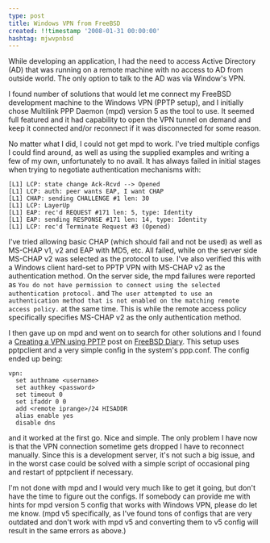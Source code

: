 ```yaml
---
type: post
title: Windows VPN from FreeBSD
created: !!timestamp '2008-01-31 00:00:00'
hashtag: mjwvpnbsd
---
```

While developing an application, I had the need to access Active Directory (AD) that was running on a remote machine with no access to AD from outside world. The only option to talk to the AD was via Window's VPN.

I found number of solutions that would let me connect my FreeBSD development machine to the Windows VPN (PPTP setup), and I initially chose Multilink PPP Daemon (mpd) version 5 as the tool to use. It seemed full featured and it had capability to open the VPN tunnel on demand and keep it connected and/or reconnect if it was disconnected for some reason.

No matter what I did, I could not get mpd to work. I've tried multiple configs I could find around, as well as using the supplied examples and writing a few of my own, unfortunately to no avail. It has always failed in initial stages when trying to negotiate authentication mechanisms with:

    [L1] LCP: state change Ack-Rcvd --> Opened
    [L1] LCP: auth: peer wants EAP, I want CHAP
    [L1] CHAP: sending CHALLENGE #1 len: 30
    [L1] LCP: LayerUp
    [L1] EAP: rec'd REQUEST #171 len: 5, type: Identity
    [L1] EAP: sending RESPONSE #171 len: 14, type: Identity
    [L1] LCP: rec'd Terminate Request #3 (Opened)

I've tried allowing basic CHAP (which should fail and not be used) as well as MS-CHAP v1, v2 and EAP with MD5, etc. All failed, while on the server side MS-CHAP v2 was selected as the protocol to use. I've also verified this with a Windows client hard-set to PPTP VPN with MS-CHAP v2 as the authentication method. On the server side, the mpd failures were reported as `You do not have permission to connect using the selected authentication protocol.` and `The user attempted to use an authentication method that is not enabled on the matching remote access policy.` at the same time. This is while the remote access policy specifically specifies MS-CHAP v2 as the only authentication method.

I then gave up on mpd and went on to search for other solutions and I found a [Creating a VPN using PPTP][fbsddiarypptp] post on [FreeBSD Diary][fbsddiary]. This setup uses pptpclient and a very simple config in the system's ppp.conf. The config ended up being:

    vpn:
      set authname <username>
      set authkey <password>
      set timeout 0
      set ifaddr 0 0
      add <remote iprange>/24 HISADDR
      alias enable yes
      disable dns

and it worked at the first go. Nice and simple. The only problem I have now is that the VPN connection sometime gets dropped I have to reconnect manually. Since this is a development server, it's not such a big issue, and in the worst case could be solved with a simple script of occasional ping and restart of pptpclient if necessary.

I'm not done with mpd and I would very much like to get it going, but don't have the time to figure out the configs. If somebody can provide me with hints for mpd version 5  config that works with Windows VPN, please do let me know. (mpd v5 specifically, as I've found tons of configs that are very outdated and don't work with mpd v5 and converting them to v5 config will result in the same errors as above.)

[fbsddiary]: http://www.freebsddiary.org
[fbsddiarypptp]: http://www.freebsddiary.org/pptp.php
